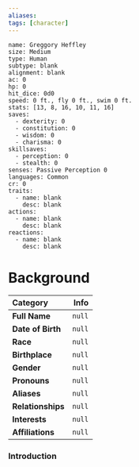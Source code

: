 ```yaml
---
aliases:
tags: [character]
---
```


```statblock
name: Greggory Heffley
size: Medium
type: Human
subtype: blank
alignment: blank
ac: 0
hp: 0
hit_dice: 0d0
speed: 0 ft., fly 0 ft., swim 0 ft.
stats: [13, 8, 16, 10, 11, 16]
saves:
  - dexterity: 0
  - constitution: 0
  - wisdom: 0
  - charisma: 0
skillsaves:
  - perception: 0
  - stealth: 0
senses: Passive Perception 0
languages: Common
cr: 0
traits:
  - name: blank
    desc: blank
actions:
  - name: blank
    desc: blank
reactions:
  - name: blank
    desc: blank
```
# Background
**Category** | **Info**
:------------|------------------:
**Full Name** | `null`
**Date of Birth** | `null`
**Race** | `null`
**Birthplace** | `null`
**Gender** | `null`
**Pronouns** | `null`
**Aliases** | `null`
**Relationships** | `null`
**Interests**| `null`
**Affiliations** | `null`

### Introduction 